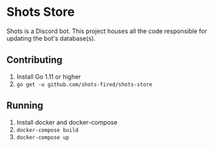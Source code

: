 # Shots Store

Shots is a Discord bot. This project houses all the code responsible for updating the bot's database(s).

## Contributing

1. Install Go 1.11 or higher
2. `go get -u github.com/shots-fired/shots-store`

## Running

1. Install docker and docker-compose
2. `docker-compose build`
3. `docker-compose up`
